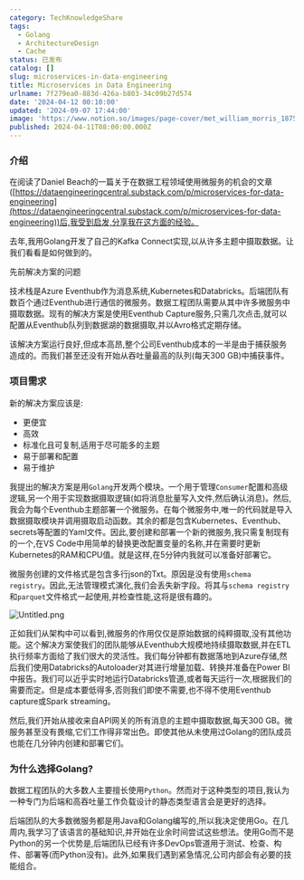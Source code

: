 ```yaml
---
category: TechKnowledgeShare
tags:
  - Golang
  - ArchitectureDesign
  - Cache
status: 已发布
catalog: []
slug: microservices-in-data-engineering
title: Microservices in Data Engineering
urlname: 7f279ea0-883d-426a-b803-34c09b27d574
date: '2024-04-12 00:10:00'
updated: '2024-09-07 17:44:00'
image: 'https://www.notion.so/images/page-cover/met_william_morris_1875.jpg'
published: 2024-04-11T08:00:00.000Z
---
```


### 介绍


在阅读了Daniel Beach的一篇关于在数据工程领域使用微服务的机会的文章([https://dataengineeringcentral.substack.com/p/microservices-for-data-engineering](https://dataengineeringcentral.substack.com/p/microservices-for-data-engineering))后,我受到启发,分享我在这方面的经验。


去年,我用Golang开发了自己的Kafka Connect实现,以从许多主题中摄取数据。让我们看看是如何做到的。


先前解决方案的问题


技术栈是Azure Eventhub作为消息系统,Kubernetes和Databricks。后端团队有数百个通过Eventhub进行通信的微服务。数据工程团队需要从其中许多微服务中摄取数据。现有的解决方案是使用Eventhub Capture服务,只需几次点击,就可以配置从Eventhub队列到数据湖的数据摄取,并以Avro格式定期存储。


该解决方案运行良好,但成本高昂,整个公司Eventhub成本的一半是由于捕获服务造成的。而我们甚至还没有开始从吞吐量最高的队列(每天300 GB)中捕获事件。


### 项目需求


新的解决方案应该是:

- 更便宜
- 高效
- 标准化且可复制,适用于尽可能多的主题
- 易于部署和配置
- 易于维护

我提出的解决方案是用`Golang`开发两个模块。一个用于管理`Consumer`配置和高级逻辑,另一个用于实现数据摄取逻辑(如将消息批量写入文件,然后确认消息)。然后,我会为每个Eventhub主题部署一个微服务。在每个微服务中,唯一的代码就是导入数据摄取模块并调用摄取启动函数。其余的都是包含Kubernetes、Eventhub、secrets等配置的Yaml文件。因此,要创建和部署一个新的微服务,我只需复制现有的一个,在VS Code中用简单的替换更改配置变量的名称,并在需要时更新Kubernetes的RAM和CPU值。就是这样,在5分钟内我就可以准备好部署它。


微服务创建的文件格式是包含多行json的Txt。原因是没有使用`schema registry`。因此,无法管理模式演化,我们会丢失新字段。将其与`schema registry`和`parquet`文件格式一起使用,并检查性能,这将是很有趣的。


![Untitled.png](https://prod-files-secure.s3.us-west-2.amazonaws.com/5d24fe63-e567-4804-86f9-9fdc62e13082/4e0f8d5d-b295-4408-9363-660688d511a9/Untitled.png?X-Amz-Algorithm=AWS4-HMAC-SHA256&X-Amz-Content-Sha256=UNSIGNED-PAYLOAD&X-Amz-Credential=ASIAZI2LB4666Y5NM7UR%2F20250321%2Fus-west-2%2Fs3%2Faws4_request&X-Amz-Date=20250321T053803Z&X-Amz-Expires=3600&X-Amz-Security-Token=IQoJb3JpZ2luX2VjEEUaCXVzLXdlc3QtMiJIMEYCIQDDYKO3yzuZznuJoX4B9TGEsZBJ%2F72GdJ3t%2B5lSFWSNlAIhAI6iqOzNZoLnfYfOmKvOw1icBcqQRgXiA9O6mifPD53aKogECJ7%2F%2F%2F%2F%2F%2F%2F%2F%2F%2FwEQABoMNjM3NDIzMTgzODA1IgzXaR9C5G9IOaC4CvIq3APT854QAX8S6ZNO7q40DnWho1aLHvfmYncUeO%2Bz7JeOyfT9ydWuC9OL89ja4SUduO5YjnmMYwp%2FqeKg8b1%2B379VXTT0q2%2BlURyKaQ0l8kENu6ZTws74hW25K1iDsUCoKE06xw9AmbQv6Tqf6v2lp5v%2FNUbS8huY%2Fz97j%2FIBtq%2BZkcmZ2h3LWH%2FfBhrQlQqyz2vvy1Um1gpMfxOg%2Fdi11mBE5skF1hiH0aC2%2BUiTzjld2VLEAaLZiY44IOXxDdThryKOuV9l%2FGokp2dvAw7I2GGVAFMKUbsyIM7QI4Z%2FakK792xQk5YL3fZ6l4jLp5PGOGXrM8C93e5Qabf98W83NIWM7fBOZVixg%2BU5pRz7cjwkx30l2yUWP2746oNGRkD0z8%2FvZl5JyNvlN%2FEonCmJvhFf45tgz6AT7X6kmbkgEnKXGzfvigIZVqsFoGeeqj5qJLyo4CSud%2BF3XJl%2FsQNeUij0AvL%2FQV%2BqQABKsGAne8O%2BUSM0SSj8V0xicAXdcPskaAueSmixsflG1XuMTr%2BApHyxMo4muqAVtrfUVz%2FPceay8JNb28jPw72DW%2FJZjKsBew94tOnWp%2FceJ3QeKIphccUmBVS8528RP0P2wbrevngi5ReAMcCgjvw5KSiGwTDd1vO%2BBjqkAbCHcUco9wJ8Mo5fh52zi3DzSi8ZUoSCpvDT1xey2%2F%2F0gXI4h4yBo%2Fm8vLgGeHKtwEx3Vu9wOJEK827R1%2BlcHqIk7HbX0oky%2FCltJX0p8049CEE56DFRj8DP0cyZtfP9HCZ9I%2BQrtoSDZh5SYHdcWP1i0%2FPEwqjks3yv8ENCcdWVq0wI16nEAkcdq5DCx4l0tLQq1Lqa0IhSP6JYPaw5lUfU%2FI3i&X-Amz-Signature=65a0734b1eb00a25170fb993505627742c2573af748188d7a895cdc395114b49&X-Amz-SignedHeaders=host&x-id=GetObject)


正如我们从架构中可以看到,微服务的作用仅仅是原始数据的纯粹摄取,没有其他功能。这个解决方案使我们的团队能够从Eventhub大规模地持续摄取数据,并在ETL执行频率方面给了我们很大的灵活性。我们每分钟都有数据落地到Azure存储,然后我们使用Databricks的Autoloader对其进行增量加载、转换并准备在Power BI中报告。我们可以近乎实时地运行Databricks管道,或者每天运行一次,根据我们的需要而定。但是成本要低得多,否则我们即使不需要,也不得不使用Eventhub capture或Spark streaming。


然后,我们开始从接收来自API网关的所有消息的主题中摄取数据,每天300 GB。微服务甚至没有畏缩,它们工作得非常出色。即使其他从未使用过Golang的团队成员也能在几分钟内创建和部署它们。


### 为什么选择Golang?


数据工程团队的大多数人主要擅长使用`Python`。然而对于这种类型的项目,我认为一种专门为后端和高吞吐量工作负载设计的静态类型语言会是更好的选择。


后端团队的大多数微服务都是用Java和Golang编写的,所以我决定使用Go。在几周内,我学习了该语言的基础知识,并开始在业余时间尝试这些想法。使用Go而不是Python的另一个优势是,后端团队已经有许多DevOps管道用于测试、检查、构件、部署等(而Python没有)。此外,如果我们遇到紧急情况,公司内部会有必要的技能组合。

